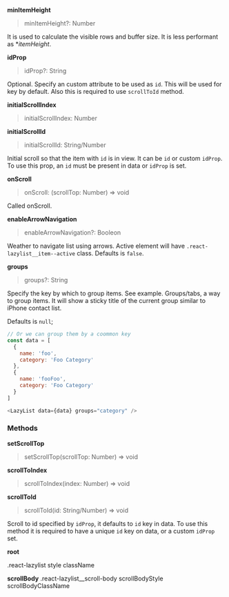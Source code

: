 
**minItemHeight**
> minItemHeight?: Number

It is used to calculate the visible rows and buffer size. It is less performant as **itemHeight*.


**idProp**
> idProp?: String

Optional. Specify an custom attribute to be used as `id`. This will be used for key by default.
Also this is required to use `scrollToId` method.



**initialScrollIndex**
> initialScrollIndex: Number



**initialScrollId**
> initialScrollId: String/Number

Initial scroll so that the item with `id` is in view. It can be `id` or custom `idProp`. To use this prop, an `id` must be present in data or `idProp` is set.



**onScroll**
> onScroll: (scrollTop: Number) => void

Called onScroll.


**enableArrowNavigation**
> enableArrowNavigation?: Booleon

Weather to navigate list using arrows. Active element will have `.react-lazylist__item--active` class.
Defaults is `false`.



**groups**
> groups?: String

Specify the key by which to group items. See example.
Groups/tabs, a way to group items. It will show a sticky title of the current group similar to iPhone contact list.

Defaults is `null`;

```js
// Or we can group them by a coommon key
const data = [
  {
    name: 'foo',
    category: 'Foo Category'
  },
  {
    name: 'fooFoo',
    category: 'Foo Category'
  }
]

<LazyList data={data} groups="category" />
```


### Methods
**setScrollTop**
> setScrollTop(scrollTop: Number) => void

**scrollToIndex**
> scrollToIndex(index: Number) => void

**scrollToId**
> scrollToId(id: String/Number) => void

Scroll to id specified by `idProp`, it defaults to `id` key in data. To use this method it is required to have a unique `id` key on data, or a custom `idProp` set.

**root**

.react-lazylist
style
className


**scrollBody**
.react-lazylist__scroll-body
scrollBodyStyle
scrollBodyClassName
